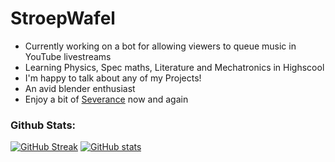 # StroepWafel

- Currently working on a bot for allowing viewers to queue music in YouTube livestreams
- Learning Physics, Spec maths, Literature and Mechatronics in Highscool
- I'm happy to talk about any of my Projects!
- An avid blender enthusiast 
- Enjoy a bit of [Severance](https://en.wikipedia.org/wiki/Severance_(TV_series)) now and again


### Github Stats:
[![GitHub Streak](https://streak-stats.demolab.com?user=NIDNHU&theme=dark&hide_border=true&border_radius=10&date_format=j%20M%5B%20Y%5D&background=45%2C3E00FF%2C4800C2&ring=00FFB6&fire=00FFB6&currStreakLabel=00FFB6)](https://github.com/NIDNHU) [![ GitHub stats](https://github-readme-stats.vercel.app/api?username=NIDNHU)](https://github.com/NIDNHU)
